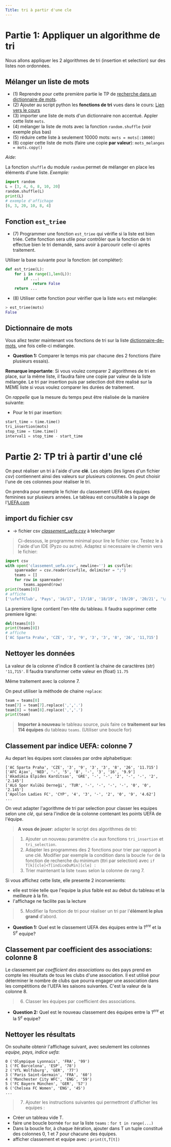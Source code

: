 ```yaml
---
Title: tri à partir d'une cle
---
```


# Partie 1: Appliquer un algorithme de tri
Nous allons appliquer les 2 algorithmes de tri (insertion et selection) sur des listes non ordonnées.

## Mélanger un liste de mots
* (1) Reprendre pour cette première partie le TP de [recherche dans un dictionnaire de mots](/docs/NSI/algorithmes/page14_bis/).
* (2) Ajouter au script python les **fonctions de tri** vues dans le cours: [Lien vers le cours](/docs/NSI/algorithmes/page8/)
* (3) importer une liste de mots d'un dictionnaire non accentué. Appler cette liste `mots`.
* (4) mélanger la liste de mots avec la fonction `random.shuffle` (voir exemple plus bas)
* (5) réduire cette liste à seulement 10000 mots: `mots = mots[:10000]`
* (6) copier cette liste de mots (faire une copie **par valeur**): `mots_melanges = mots.copy()`


*Aide*: 

La fonction `shuffle` du module `random` permet de mélanger en place les éléments d'une liste. *Exemple:*

```python
import random
L = [3, 4, 6, 8, 10, 20]
random.shuffle(L)
print(L)
# exemple d'affichage
[6, 3, 20, 10, 8, 4]
```

## Fonction `est_triee`
* (7) Programmer une fonction `est_triee` qui vérifie si la liste est bien triée. Cette fonction sera utile pour contrôler que la fonction  de tri effectue bien le tri demandé, sans avoir à parcourir celle-ci après traitement.

Utiliser la base suivante pour la fonction: (et compléter):

```python
def est_triee(L):
	for i in range(1,len(L)):
		if ...:
			return False
	return ...
```

* (8) Utiliser cette fonction pour vérifier que la liste `mots` est mélangée:

```python
> est_triee(mots)
False
```

## Dictionnaire de mots
Vous allez tester maintenant vos fonctions de tri sur la liste [dictionnaire-de-mots](/docs/NSI/algorithmes/page14_bis/), une fois celle-ci mélangée.

* **Question 1:** Comparer le temps mis par chacune des 2 fonctions (faire plusieurs essais).

**Remarque importante**: Si vous voulez comparer 2 algorithmes de tri en place, sur la même liste, il faudra faire une copie par valeur de la liste mélangée. Le tri par insertion puis par selection doit être realisé sur la MEME liste si vous voulez comparer les durées de traitement.


On *rappelle* que la mesure du temps peut être réalisée de la manière suivante:

* Pour le tri par insertion:

```python
start_time = time.time()
tri_insertion(mots)
stop_time = time.time()
interval1 = stop_time - start_time
```


# Partie 2: TP tri à partir d'une clé
On peut réaliser un tri à l'aide d'une **clé**. Les objets (les lignes d'un fichier *csv*) contiennent ainsi des valeurs sur plusieurs colonnes. On peut choisir l'une de ces colonnes pour réaliser le tri.

On prendra pour exemple le fichier du classement UEFA des équipes feminines sur plusieurs années. Le tableau est consultable à la page de l'[UEFA.com](https://fr.uefa.com/nationalassociations/uefarankings/womensclub/#/yr/2022)

## import du fichier csv
* -> fichier csv *[classement_uefa.csv](/pdf/NSI/classement_uefa.csv)* à telecharger

> Ci-dessous, le programme minimal pour lire le fichier csv. Testez le à l'aide d'un IDE (Pyzo ou autre). Adaptez si necessaire le chemin vers le fichier:

```python
import csv
with open('classement_uefa.csv', newline='') as csvfile:
    spamreader = csv.reader(csvfile, delimiter = ";")
    teams = []
    for row in spamreader:
        teams.append(row)
print(teams[0])
# affiche
['\ufeffClub', 'Pays', '16/17', '17/18', '18/19', '19/20', '20/21', '\xa0pts\xa0', '\xa0Ass\xa0']
```

La premiere ligne contient l'en-tête du tableau. Il faudra supprimer cette premiere ligne:

```python
del(teams[0])
print(teams[0])
# affiche
['AC Sparta Praha', 'CZE', '3', '9', '3', '3', '8', '26', '11,715']
```

## Nettoyer les données
La valeur de la colonne d'indice 8 contient la chaine de caractères (str) `'11,715'`. Il faudra transformer cette valeur en (float) `11.75`

Même traitement avec la colonne 7.

On peut utiliser la méthode de chaine `replace`:

```python
team = teams[0]
team[7] = team[7].replace(',','.')
team[8] = team[8].replace(',','.')
print(team)
```

> **Importer à nouveau** le tableau source, puis faire ce **traitement sur les 114 équipes** du tableau `teams`. (Utiliser une boucle for)


<!--
Une autre option possible: joindre les 2 sous-listes avec un point '.', puis séparer les éléments de la chaine de caractères au niveau des ';':

> Tester également cette 2e option:

```python
import csv
with open('datas/classement_uefa.csv', newline='') as csvfile:
    spamreader = csv.reader(csvfile)
    teams = []
    for row in spamreader:
        s = ".".join(row) 
        # instruction necessaire pour le format de la derniere valeur decimale
        # .join(row) créé une chaine de caractères à partir de la liste
        s = s.split(";")
        # on recréé une liste
        teams.append(s)

del(teams[0])
print(teams[0])

>>> ['AC Sparta Praha', 'CZE', '3', '9', '3', '3', '8', '26', '11.715']
```
-->

## Classement par indice UEFA: colonne 7

Au depart les équipes sont classées par ordre alphabetique:

```
['AC Sparta Praha', 'CZE', '3', '9', '3', '3', '8', '26', '11.715']
['AFC Ajax', 'NED', '-', '5', '8', '-', '3', '16', '9.9']
['Akadimia Elpides Karditsas', 'GRE', '-', '-', '2', '-', '-', '2', '2.145']
['ALG Spor Kulübü Derneği', 'TUR', '-', '-', '-', '-', '0', '0', '2.145']
['Apollon Ladies FC', 'CYP', '4', '3', '-', '2', '0', '9', '4.62']
...
```



On veut adapter l'agorithme de tri par selection pour classer les equipes selon une *clé*, qui sera l'indice de la colonne contenant les points UEFA de l'équipe.

> **A vous de jouer**: adapter le script des algorithmes de tri:

> 1. Ajouter un nouveau paramètre `cle` aux fonctions `tri_insertion` et `tri_selection`.
> 2. Adapter les programmes des 2 fonctions pour trier par rapport à une clé. Modifier par exemple la condition dans la boucle `for` de la fonction de recherche du minimum (ttri par selection) avec `if T[k][cle]<T[indiceDuMin][cle] :`
> 3. Trier maintenant la liste `teams` selon la colonne de rang 7. 

Si vous affichez cette liste, elle presente 2 inconvenients:

  * elle est triée telle que l'equipe la plus faible est au debut du tableau et la meilleure à la fin.
  * l'affichage ne facilite pas la lecture

> 5. Modifier la fonction de tri pour réaliser un tri par l'**élément le plus grand** d'abord.

* **Question 1:** Quel est le classement UEFA des équipes entre la $1^{ere}$ et la $5^e$ equipe? 

## Classement par coefficient des associations: colonne 8
Le classement par *coefficient des associations* ou des pays prend en compte les résultats de tous les clubs d'une association. Il est utilisé pour déterminer le nombre de clubs que pourra engager une association dans les compétitions de l'UEFA les saisons suivantes. C'est la valeur de la colonne 8.

> 6. Classer les équipes par coefficient des associations.

* **Question 2:** Quel est le nouveau classement des équipes entre la $1^{ere}$ et la $5^e$ equipe? 

## Nettoyer les résultats
On souhaite obtenir l'affichage suivant, avec seulement les colonnes *equipe, pays, indice uefa*:


```
0 ('Olympique Lyonnais', 'FRA', '99')
1 ('FC Barcelona', 'ESP', '78')
2 ('VfL Wolfsburg', 'GER', '77')
3 ('Paris Saint-Germain', 'FRA', '60')
4 ('Manchester City WFC', 'ENG', '59')
5 ('FC Bayern München', 'GER', '57')
6 ('Chelsea FC Women', 'ENG', '45')
...
```

> 7. Ajouter les instructions suivantes qui permettront d'afficher les equipes : 
  * Créer un tableau vide T.
  * faire une boucle bornée `for` sur la liste `teams` : `for t in range(...)`
  * Dans la boucle for, à chaque itération, ajouter dans T un tuple constitué des colonnes 0, 1 et 7 pour chacune des équipes.
  * afficher classement et equipe avec :  `print(t,T[t])` 



 


